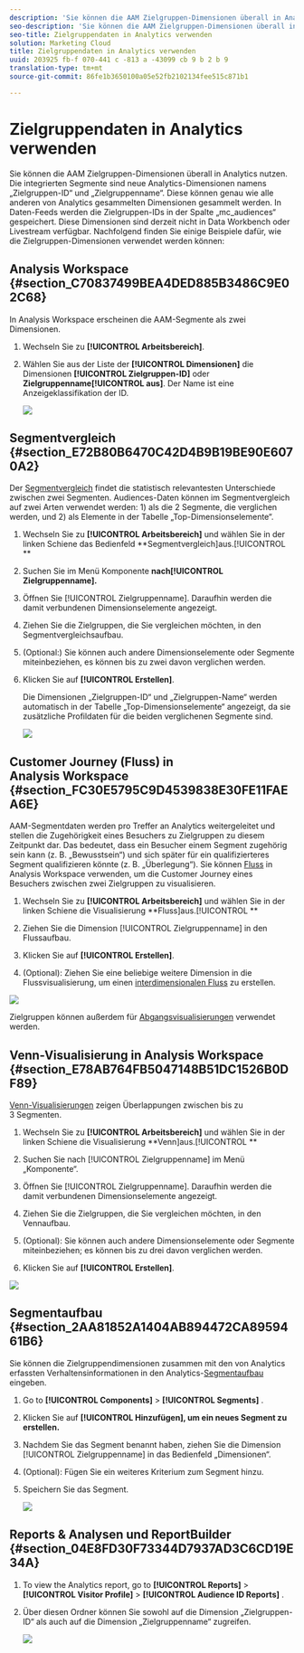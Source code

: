 ```yaml
---
description: 'Sie können die AAM Zielgruppen-Dimensionen überall in Analytics nutzen. Die integrierten Segmente sind neue Analytics-Dimensionen namens „Zielgruppen-ID“ und „Zielgruppenname“. Diese können genau wie alle anderen von Analytics gesammelten Dimensionen gesammelt werden. In Daten-Feeds werden die Zielgruppen-IDs in der Spalte „mc_audiences“ gespeichert. Diese Dimensionen sind derzeit nicht in Data Workbench oder Livestream verfügbar. Nachfolgend finden Sie einige Beispiele dafür, wie die Zielgruppen-Dimensionen verwendet werden können '
seo-description: 'Sie können die AAM Zielgruppen-Dimensionen überall in Analytics nutzen. Die integrierten Segmente sind neue Analytics-Dimensionen namens „Zielgruppen-ID“ und „Zielgruppenname“. Diese können genau wie alle anderen von Analytics gesammelten Dimensionen gesammelt werden. In Daten-Feeds werden die Zielgruppen-IDs in der Spalte „mc_audiences“ gespeichert. Diese Dimensionen sind derzeit nicht in Data Workbench oder Livestream verfügbar. Nachfolgend finden Sie einige Beispiele dafür, wie die Zielgruppen-Dimensionen verwendet werden können '
seo-title: Zielgruppendaten in Analytics verwenden
solution: Marketing Cloud
title: Zielgruppendaten in Analytics verwenden
uuid: 203925 fb-f 070-441 c -813 a -43099 cb 9 b 2 b 9
translation-type: tm+mt
source-git-commit: 86fe1b3650100a05e52fb2102134fee515c871b1

---
```



# Zielgruppendaten in Analytics verwenden

Sie können die AAM Zielgruppen-Dimensionen überall in Analytics nutzen. Die integrierten Segmente sind neue Analytics-Dimensionen namens „Zielgruppen-ID“ und „Zielgruppenname“. Diese können genau wie alle anderen von Analytics gesammelten Dimensionen gesammelt werden. In Daten-Feeds werden die Zielgruppen-IDs in der Spalte „mc_audiences“ gespeichert. Diese Dimensionen sind derzeit nicht in Data Workbench oder Livestream verfügbar. Nachfolgend finden Sie einige Beispiele dafür, wie die Zielgruppen-Dimensionen verwendet werden können:

## Analysis Workspace {#section_C70837499BEA4DED885B3486C9E02C68}

In Analysis Workspace erscheinen die AAM-Segmente als zwei Dimensionen.

1. Wechseln Sie zu **[!UICONTROL Arbeitsbereich]**.
1. Wählen Sie aus der Liste der **[!UICONTROL Dimensionen]** die Dimensionen **[!UICONTROL Zielgruppen-ID]** oder **Zielgruppenname[!UICONTROL aus]**. Der Name ist eine Anzeigeklassifikation der ID.

   ![](assets/aw-mcaudiences.png)

## Segmentvergleich {#section_E72B80B6470C42D4B9B19BE90E6070A2}

Der [Segmentvergleich](https://marketing.adobe.com/resources/help/en_US/analytics/analysis-workspace/segment-comparison.html) findet die statistisch relevantesten Unterschiede zwischen zwei Segmenten. Audiences-Daten können im Segmentvergleich auf zwei Arten verwendet werden: 1) als die 2 Segmente, die verglichen werden, und 2) als Elemente in der Tabelle „Top-Dimensionselemente“.

1. Wechseln Sie zu **[!UICONTROL Arbeitsbereich]** und wählen Sie in der linken Schiene das Bedienfeld **Segmentvergleich]aus.[!UICONTROL **

1. Suchen Sie im Menü Komponente **nach[!UICONTROL Zielgruppenname].**

1. Öffnen Sie [!UICONTROL Zielgruppenname]. Daraufhin werden die damit verbundenen Dimensionselemente angezeigt.
1. Ziehen Sie die Zielgruppen, die Sie vergleichen möchten, in den Segmentvergleichsaufbau.
1. (Optional:) Sie können auch andere Dimensionselemente oder Segmente miteinbeziehen, es können bis zu zwei davon verglichen werden.
1. Klicken Sie auf **[!UICONTROL Erstellen]**.

   Die Dimensionen „Zielgruppen-ID“ und „Zielgruppen-Name“ werden automatisch in der Tabelle „Top-Dimensionselemente“ angezeigt, da sie zusätzliche Profildaten für die beiden verglichenen Segmente sind.

   ![](assets/aud-segcompare.png)

## Customer Journey (Fluss) in Analysis Workspace {#section_FC30E5795C9D4539838E30FE11FAEA6E}

AAM-Segmentdaten werden pro Treffer an Analytics weitergeleitet und stellen die Zugehörigkeit eines Besuchers zu Zielgruppen zu diesem Zeitpunkt dar. Das bedeutet, dass ein Besucher einem Segment zugehörig sein kann (z. B. „Bewusstsein“) und sich später für ein qualifizierteres Segment qualifizieren könnte (z. B. „Überlegung“). Sie können [Fluss](https://marketing.adobe.com/resources/help/en_US/analytics/analysis-workspace/flow.html) in Analysis Workspace verwenden, um die Customer Journey eines Besuchers zwischen zwei Zielgruppen zu visualisieren.

1. Wechseln Sie zu **[!UICONTROL Arbeitsbereich]** und wählen Sie in der linken Schiene die Visualisierung **Fluss]aus.[!UICONTROL **

1. Ziehen Sie die Dimension [!UICONTROL Zielgruppenname] in den Flussaufbau.
1. Klicken Sie auf **[!UICONTROL Erstellen]**.
1. (Optional): Ziehen Sie eine beliebige weitere Dimension in die Flussvisualisierung, um einen [interdimensionalen Fluss](https://marketing.adobe.com/resources/help/en_US/analytics/analysis-workspace/multi-dimensional-flow.html) zu erstellen.

![](assets/flow-aamaudiences.png)

Zielgruppen können außerdem für [Abgangsvisualisierungen](https://marketing.adobe.com/resources/help/en_US/analytics/analysis-workspace/fallout_flow.html) verwendet werden.

## Venn-Visualisierung in Analysis Workspace {#section_E78AB764FB5047148B51DC1526B0DF89}

[Venn-Visualisierungen](https://marketing.adobe.com/resources/help/en_US/analytics/analysis-workspace/venn.html) zeigen Überlappungen zwischen bis zu 3 Segmenten.

1. Wechseln Sie zu **[!UICONTROL Arbeitsbereich]** und wählen Sie in der linken Schiene die Visualisierung **Venn]aus.[!UICONTROL **

1. Suchen Sie nach [!UICONTROL Zielgruppenname] im Menü „Komponente“.
1. Öffnen Sie [!UICONTROL Zielgruppenname]. Daraufhin werden die damit verbundenen Dimensionselemente angezeigt.
1. Ziehen Sie die Zielgruppen, die Sie vergleichen möchten, in den Vennaufbau.
1. (Optional): Sie können auch andere Dimensionselemente oder Segmente miteinbeziehen; es können bis zu drei davon verglichen werden.
1. Klicken Sie auf **[!UICONTROL Erstellen]**.

![](assets/venn-viz.png)

## Segmentaufbau {#section_2AA81852A1404AB894472CA8959461B6}

Sie können die Zielgruppendimensionen zusammen mit den von Analytics erfassten Verhaltensinformationen in den Analytics-[Segmentaufbau](https://marketing.adobe.com/resources/help/en_US/analytics/segment/seg_build.html) eingeben.

1. Go to  **[!UICONTROL Components]** &gt; **[!UICONTROL Segments]** .
1. Klicken Sie auf **[!UICONTROL Hinzufügen], um ein neues Segment zu erstellen.**
1. Nachdem Sie das Segment benannt haben, ziehen Sie die Dimension [!UICONTROL Zielgruppenname] in das Bedienfeld „Dimensionen“.
1. (Optional): Fügen Sie ein weiteres Kriterium zum Segment hinzu.
1. Speichern Sie das Segment.

   ![](assets/aud-segbuilder.png)

## Reports &amp; Analysen und ReportBuilder {#section_04E8FD30F73344D7937AD3C6CD19E34A}

1. To view the Analytics report, go to  **[!UICONTROL Reports]** &gt; **[!UICONTROL Visitor Profile]** &gt; **[!UICONTROL Audience ID Reports]** .
1. Über diesen Ordner können Sie sowohl auf die Dimension „Zielgruppen-ID“ als auch auf die Dimension „Zielgruppenname“ zugreifen.

   ![](assets/mc-audiences.png)

